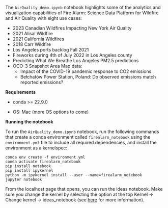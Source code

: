 The `AirQuality_demo.ipynb` notebook highlights some of the analytics and visualization capabilities of Fire Alarm: Science Data Platform for Wildfire and Air Quality  with eight use cases:
- 2023 Canadian Wildfires Impacting New York Air Quality
- 2021 Alisal Wildfire
- 2021 California Wildfires
- 2018 Carr Wildfire
- Los Angeles ports backlog Fall 2021
- Fireworks during 4th of July 2022 in Los Angeles county
- Predicting What We Breathe Los Angeles PM2.5 predictions
- OCO-3 Snapshot Area Map data:
  - Impact of the COVID-19 pandemic response to CO2 emissions
  - Bełchatów Power Station, Poland: Do observed emissions match reported emissions?

__Requirements__  

* conda >= 22.9.0  

* OS: Mac (more OS options to come)

__Running the notebook__  

To run the `AirQuality_demo.ipynb` notebook, run the following commands that create a conda environment called `firealarm_notebook` using the `environment.yml` file to include all required dependencies, and install the environment as a kernelspec:
```
conda env create -f environment.yml
conda activate firealarm_notebook
pip install notebook
pip install ipykernel
python -m ipykernel install --user --name=firealarm_notebook
jupyter notebook
```
From the localhost page that opens, you can run the ideas notebook. Make sure you change the kernel by selecting the option at the top Kernel -> Change kernel -> ideas_notebook (see [here](https://ipython.readthedocs.io/en/stable/install/kernel_install.html#kernels-for-different-environments) for more information).

